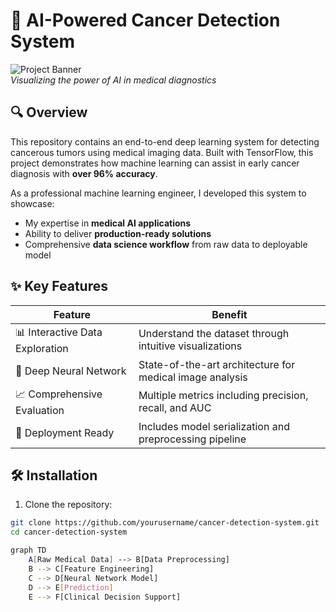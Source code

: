 # 🏥 AI-Powered Cancer Detection System

![Project Banner](https://i.imgur.com/JZwYF3U.png)  
*Visualizing the power of AI in medical diagnostics*

## 🔍 Overview

This repository contains an end-to-end deep learning system for detecting cancerous tumors using medical imaging data. Built with TensorFlow, this project demonstrates how machine learning can assist in early cancer diagnosis with **over 96% accuracy**.

As a professional machine learning engineer, I developed this system to showcase:
- My expertise in **medical AI applications**
- Ability to deliver **production-ready solutions**
- Comprehensive **data science workflow** from raw data to deployable model

## ✨ Key Features

| Feature | Benefit |
|---------|---------|
| 📊 Interactive Data Exploration | Understand the dataset through intuitive visualizations |
| 🧠 Deep Neural Network | State-of-the-art architecture for medical image analysis |
| 📈 Comprehensive Evaluation | Multiple metrics including precision, recall, and AUC |
| 🚀 Deployment Ready | Includes model serialization and preprocessing pipeline |

## 🛠️ Installation

1. Clone the repository:
```bash
git clone https://github.com/yourusername/cancer-detection-system.git
cd cancer-detection-system

graph TD
    A[Raw Medical Data] --> B[Data Preprocessing]
    B --> C[Feature Engineering]
    C --> D[Neural Network Model]
    D --> E[Prediction]
    E --> F[Clinical Decision Support]